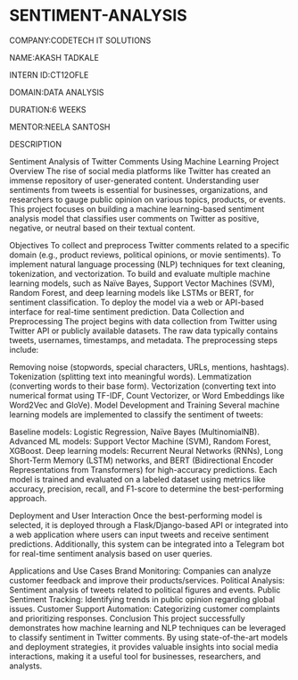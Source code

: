 # SENTIMENT-ANALYSIS


COMPANY:CODETECH IT SOLUTIONS

NAME:AKASH TADKALE

INTERN ID:CT12OFLE

DOMAIN:DATA ANALYSIS

DURATION:6 WEEKS

MENTOR:NEELA SANTOSH

DESCRIPTION

Sentiment Analysis of Twitter Comments Using Machine Learning
Project Overview
The rise of social media platforms like Twitter has created an immense repository of user-generated content. Understanding user sentiments from tweets is essential for businesses, organizations, and researchers to gauge public opinion on various topics, products, or events. This project focuses on building a machine learning-based sentiment analysis model that classifies user comments on Twitter as positive, negative, or neutral based on their textual content.

Objectives
To collect and preprocess Twitter comments related to a specific domain (e.g., product reviews, political opinions, or movie sentiments).
To implement natural language processing (NLP) techniques for text cleaning, tokenization, and vectorization.
To build and evaluate multiple machine learning models, such as Naïve Bayes, Support Vector Machines (SVM), Random Forest, and deep learning models like LSTMs or BERT, for sentiment classification.
To deploy the model via a web or API-based interface for real-time sentiment prediction.
Data Collection and Preprocessing
The project begins with data collection from Twitter using Twitter API or publicly available datasets. The raw data typically contains tweets, usernames, timestamps, and metadata. The preprocessing steps include:

Removing noise (stopwords, special characters, URLs, mentions, hashtags).
Tokenization (splitting text into meaningful words).
Lemmatization (converting words to their base form).
Vectorization (converting text into numerical format using TF-IDF, Count Vectorizer, or Word Embeddings like Word2Vec and GloVe).
Model Development and Training
Several machine learning models are implemented to classify the sentiment of tweets:

Baseline models: Logistic Regression, Naïve Bayes (MultinomialNB).
Advanced ML models: Support Vector Machine (SVM), Random Forest, XGBoost.
Deep learning models: Recurrent Neural Networks (RNNs), Long Short-Term Memory (LSTM) networks, and BERT (Bidirectional Encoder Representations from Transformers) for high-accuracy predictions.
Each model is trained and evaluated on a labeled dataset using metrics like accuracy, precision, recall, and F1-score to determine the best-performing approach.

Deployment and User Interaction
Once the best-performing model is selected, it is deployed through a Flask/Django-based API or integrated into a web application where users can input tweets and receive sentiment predictions. Additionally, this system can be integrated into a Telegram bot for real-time sentiment analysis based on user queries.

Applications and Use Cases
Brand Monitoring: Companies can analyze customer feedback and improve their products/services.
Political Analysis: Sentiment analysis of tweets related to political figures and events.
Public Sentiment Tracking: Identifying trends in public opinion regarding global issues.
Customer Support Automation: Categorizing customer complaints and prioritizing responses.
Conclusion
This project successfully demonstrates how machine learning and NLP techniques can be leveraged to classify sentiment in Twitter comments. By using state-of-the-art models and deployment strategies, it provides valuable insights into social media interactions, making it a useful tool for businesses, researchers, and analysts.
